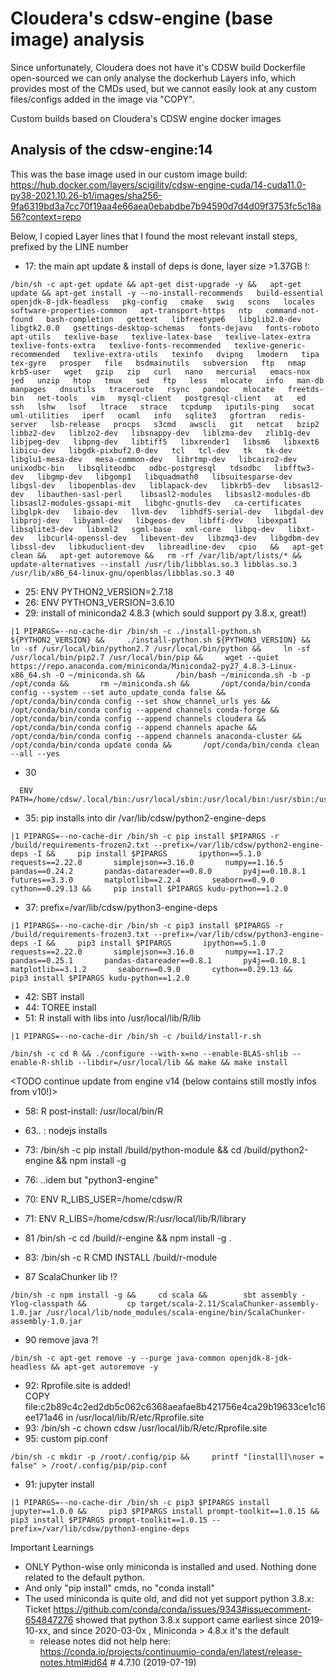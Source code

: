 # Cloudera's cdsw-engine (base image) analysis
Since unfortunately, Cloudera does not have it's CDSW build Dockerfile open-sourced
we can only analyse the dockerhub Layers info, which provides most of the CMDs used, but we cannot easily look at any custom files/configs added in the image via "COPY".

Custom builds based on Cloudera's CDSW engine docker images
## Analysis of the cdsw-engine:14
This was the base image used in our custom image build: 
https://hub.docker.com/layers/scigility/cdsw-engine-cuda/14-cuda11.0-py38-2021.10.26-b1/images/sha256-9fa6319bd3a7cc70f19aa4e66aea0ebabdbe7b94590d7d4d09f3753fc5c18a56?context=repo

Below, I copied Layer lines that I found the most relevant install steps, prefixed by the LINE number
* 17: the main apt update & install of deps is done, layer size >1.37GB !:
```
/bin/sh -c apt-get update && apt-get dist-upgrade -y &&   apt-get update && apt-get install -y --no-install-recommends   build-essential   openjdk-8-jdk-headless   pkg-config   cmake   swig   scons   locales   software-properties-common   apt-transport-https   ntp   command-not-found   bash-completion   gettext   libfreetype6   libglib2.0-dev   libgtk2.0.0   gsettings-desktop-schemas   fonts-dejavu   fonts-roboto   apt-utils   texlive-base   texlive-latex-base   texlive-latex-extra   texlive-fonts-extra   texlive-fonts-recommended   texlive-generic-recommended   texlive-extra-utils   texinfo   dvipng   lmodern   tipa   tex-gyre   prosper   file   bsdmainutils   subversion   ftp   nmap   krb5-user   wget   gzip   zip   curl   nano   mercurial   emacs-nox   jed   unzip   htop   tmux   sed   ftp   less   mlocate   info   man-db   manpages   dnsutils   traceroute   rsync   pandoc   mlocate   freetds-bin   net-tools   vim   mysql-client   postgresql-client   at   ed   ssh   lshw   lsof   ltrace   strace   tcpdump   iputils-ping   socat   uml-utilities   iperf   ocaml   info   sqlite3   gfortran   redis-server   lsb-release   procps   s3cmd   awscli   git   netcat   bzip2   libbz2-dev   liblzo2-dev   libsnappy-dev   liblzma-dev   zlib1g-dev   libjpeg-dev   libpng-dev   libtiff5   libxrender1   libsm6   libxext6   libicu-dev   libgdk-pixbuf2.0-dev   tcl   tcl-dev   tk   tk-dev   libglu1-mesa-dev   mesa-common-dev   librtmp-dev   libcairo2-dev   unixodbc-bin   libsqliteodbc   odbc-postgresql   tdsodbc   libfftw3-dev   libgmp-dev   libgomp1   libquadmath0   libsuitesparse-dev   libgsl-dev   libopenblas-dev   liblapack-dev   libkrb5-dev   libsasl2-dev   libauthen-sasl-perl    libsasl2-modules   libsasl2-modules-db   libsasl2-modules-gssapi-mit   libghc-gnutls-dev   ca-certificates   libglpk-dev   libaio-dev   llvm-dev   libhdf5-serial-dev   libgdal-dev   libproj-dev   libyaml-dev   libgeos-dev   libffi-dev   libexpat1   libsqlite3-dev   libxml2   sgml-base   xml-core   libpq-dev   libxt-dev   libcurl4-openssl-dev   libevent-dev   libzmq3-dev   libgdbm-dev   libssl-dev   libkuduclient-dev   libreadline-dev   cpio   &&   apt-get clean &&   apt-get autoremove &&   rm -rf /var/lib/apt/lists/* &&   update-alternatives --install /usr/lib/libblas.so.3 libblas.so.3 /usr/lib/x86_64-linux-gnu/openblas/libblas.so.3 40
```
* 25: ENV PYTHON2_VERSION=2.7.18
* 26: ENV PYTHON3_VERSION=3.6.10
* 29: install of miniconda2 4.8.3 (which sould support py 3.8.x, great!)
```
|1 PIPARGS=--no-cache-dir /bin/sh -c ./install-python.sh ${PYTHON2_VERSION} &&     ./install-python.sh ${PYTHON3_VERSION} &&     ln -sf /usr/local/bin/python2.7 /usr/local/bin/python &&     ln -sf /usr/local/bin/pip2.7 /usr/local/bin/pip &&     wget --quiet https://repo.anaconda.com/miniconda/Miniconda2-py27_4.8.3-Linux-x86_64.sh -O ~/miniconda.sh &&       /bin/bash ~/miniconda.sh -b -p /opt/conda &&       rm ~/miniconda.sh &&       /opt/conda/bin/conda config --system --set auto_update_conda false &&       /opt/conda/bin/conda config --set show_channel_urls yes &&       /opt/conda/bin/conda config --append channels conda-forge &&       /opt/conda/bin/conda config --append channels cloudera &&       /opt/conda/bin/conda config --append channels apache &&       /opt/conda/bin/conda config --append channels anaconda-cluster &&       /opt/conda/bin/conda update conda &&       /opt/conda/bin/conda clean --all --yes
```

* 30
```
  ENV PATH=/home/cdsw/.local/bin:/usr/local/sbin:/usr/local/bin:/usr/sbin:/usr/bin:/sbin:/bin:/opt/conda/bin
```

* 35: pip installs into dir /var/lib/cdsw/python2-engine-deps
```
|1 PIPARGS=--no-cache-dir /bin/sh -c pip install $PIPARGS -r /build/requirements-frozen2.txt --prefix=/var/lib/cdsw/python2-engine-deps -I &&     pip install $PIPARGS       ipython==5.1.0       requests==2.22.0       simplejson==3.16.0       numpy==1.16.5       pandas==0.24.2       pandas-datareader==0.8.0       py4j==0.10.8.1       futures==3.3.0       matplotlib==2.2.4       seaborn==0.9.0       cython==0.29.13 &&     pip install $PIPARGS kudu-python==1.2.0
```

* 37: prefix=/var/lib/cdsw/python3-engine-deps 
```
|1 PIPARGS=--no-cache-dir /bin/sh -c pip3 install $PIPARGS -r /build/requirements-frozen3.txt --prefix=/var/lib/cdsw/python3-engine-deps -I &&     pip3 install $PIPARGS       ipython==5.1.0       requests==2.22.0       simplejson==3.16.0       numpy==1.17.2       pandas==0.25.1       pandas-datareader==0.8.1       py4j==0.10.8.1       matplotlib==3.1.2       seaborn==0.9.0       cython==0.29.13 &&     pip3 install $PIPARGS kudu-python==1.2.0
```

* 42: SBT install
* 44: TOREE install
* 51: R install with libs into /usr/local/lib/R/lib
```
|1 PIPARGS=--no-cache-dir /bin/sh -c /build/install-r.sh

/bin/sh -c cd R && ./configure --with-x=no --enable-BLAS-shlib --enable-R-shlib --libdir=/usr/local/lib && make && make install
```
<TODO  continue update from engine v14 (below contains still mostly infos from v10!)>
* 58: R post-install:  /usr/local/bin/R 
* 63.. : nodejs installs

* 73: /bin/sh -c pip install /build/python-module &&     cd /build/python2-engine && npm install -g
* 76:  ..idem but "python3-engine"
* 70: ENV R_LIBS_USER=/home/cdsw/R
* 71: ENV R_LIBS=/home/cdsw/R:/usr/local/lib/R/library
* 81 /bin/sh -c cd /build/r-engine && npm install -g .
* 83: /bin/sh -c R CMD INSTALL /build/r-module
* 87 ScalaChunker lib !?
```
/bin/sh -c npm install -g &&     cd scala && 		sbt assembly -Ylog-classpath && 		cp target/scala-2.11/ScalaChunker-assembly-1.0.jar /usr/local/lib/node_modules/scala-engine/bin/ScalaChunker-assembly-1.0.jar
```
* 90 remove java ?!
```
/bin/sh -c apt-get remove -y --purge java-common openjdk-8-jdk-headless && apt-get autoremove -y
```
* 92: Rprofile.site is added!  
COPY file:c2b89c4c2ed2db5c062c6368aeafae8b421756e4ca29b19633ce1c16ee171a46 in /usr/local/lib/R/etc/Rprofile.site 
* 93: /bin/sh -c chown cdsw /usr/local/lib/R/etc/Rprofile.site
* 95: custom pip.conf
```
/bin/sh -c mkdir -p /root/.config/pip &&     printf "[install]\nuser = false" > /root/.config/pip/pip.conf
```
* 91: jupyter install
```
|1 PIPARGS=--no-cache-dir /bin/sh -c pip3 $PIPARGS install jupyter==1.0.0 &&     pip3 $PIPARGS install prompt-toolkit==1.0.15 && pip3 install $PIPARGS prompt-toolkit==1.0.15 --prefix=/var/lib/cdsw/python3-engine-deps
```

Important Learnings
- ONLY Python-wise only miniconda is installed and used. Nothing done related to the default python.
- And only "pip install" cmds, no "conda install"
- The used miniconda is quite old, and did not yet support python 3.8.x:
  Ticket https://github.com/conda/conda/issues/9343#issuecomment-654847276 showed that python 3.8.x support came earliest since 2019-10-xx, and since 2020-03-0x , Miniconda > 4.8.x it's the default
  - release notes did not help here: https://conda.io/projects/continuumio-conda/en/latest/release-notes.html#id64  # 4.7.10 (2019-07-19)

